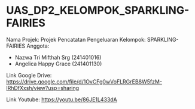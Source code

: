 # UAS_DP2_KELOMPOK_SPARKLING-FAIRIES

Nama Projek: Projek Pencatatan Pengeluaran
Kelompok: SPARKLING-FAIRIES
Anggota:
- Nazwa Tri Mifthah Srg (241401016)
- Angelica Happy Grace (241401130)

Link Google Drive: https://drive.google.com/file/d/1OvCFg0wVoFLRGrEB8W5fzM-lRhDfXxsh/view?usp=sharing

Link Youtube: https://youtu.be/86JE1L433dA
